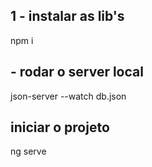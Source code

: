 ## 1 - instalar as lib's 
npm i

## - rodar o server local
json-server --watch db.json

## iniciar o projeto
ng serve